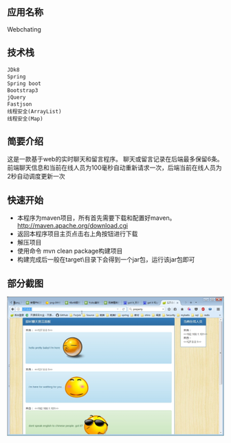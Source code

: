 ## 应用名称
Webchating

## 技术栈
	JDk8
	Spring
	Spring boot
	Bootstrap3
	jQuery
	Fastjson
	线程安全(ArrayList)
	线程安全(Map)

## 简要介绍
这是一款基于web的实时聊天和留言程序。 聊天或留言记录在后端最多保留6条。
前端聊天信息和当前在线人员为100毫秒自动重新请求一次，后端当前在线人员为2秒自动调度更新一次


## 快速开始
* 本程序为maven项目，所有首先需要下载和配置好maven。http://maven.apache.org/download.cgi
* 返回本程序项目主页点击右上角按钮进行下载
* 解压项目
* 使用命令 mvn clean package构建项目
* 构建完成后一般在target\目录下会得到一个jar包，运行该jar包即可


## 部分截图
![图1](screenshot/001.jpg)
